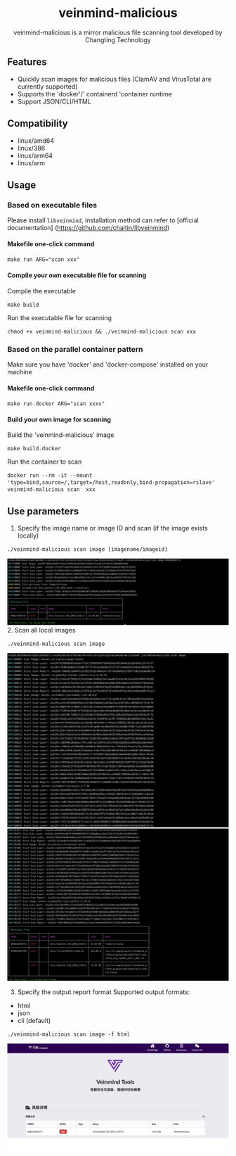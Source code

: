 <h1 align="center"> veinmind-malicious </h1>

<p align="center">
veinmind-malicious is a mirror malicious file scanning tool developed by Changting Technology
</p>

## Features

- Quickly scan images for malicious files (ClamAV and VirusTotal are currently supported)
- Supports the 'docker'/' containerd 'container runtime
- Support JSON/CLI/HTML

## Compatibility

- linux/amd64
- linux/386
- linux/arm64
- linux/arm

## Usage

### Based on executable files

Please install ` libveinmind `, installation method can refer to [official documentation] (https://github.com/chaitin/libveinmind)
#### Makefile one-click command

```
make run ARG="scan xxx"
```
#### Compile your own executable file for scanning

Compile the executable
```
make build
```
Run the executable file for scanning
```
chmod +x veinmind-malicious && ./veinmind-malicious scan xxx
```
### Based on the parallel container pattern
Make sure you have 'docker' and 'docker-compose' installed on your machine
#### Makefile one-click command
```
make run.docker ARG="scan xxxx"
```
#### Build your own image for scanning
Build the 'veinmind-malicious' image
```
make build.docker
```
Run the container to scan
```
docker run --rm -it --mount 'type=bind,source=/,target=/host,readonly,bind-propagation=rslave' veinmind-malicious scan  xxx
```

## Use parameters

1. Specify the image name or image ID and scan (if the image exists locally)

```
./veinmind-malicious scan image [imagename/imageid]
```
![](../../../docs/veinmind-malicious/malicious_scan_image1.jpg)
2. Scan all local images

```
./veinmind-malicious scan image
```
![](../../../docs/veinmind-malicious/malicious_scan_image2-1.jpg)
![](../../../docs/veinmind-malicious/malicious_scan_image2-2.jpg)


3. Specify the output report format
   Supported output formats:
- html
- json
- cli (default)

```
./veinmind-malicious scan image -f html
```
![](../../../docs/veinmind-malicious/malicious_format.jpg)
